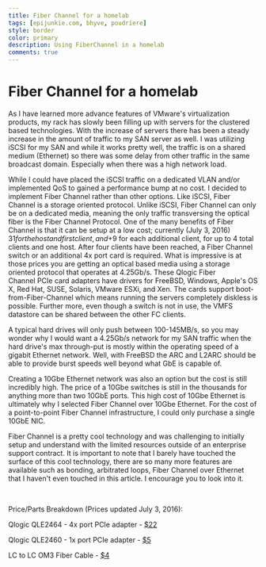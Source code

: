 ```yaml
---
title: Fiber Channel for a homelab
tags: [epijunkie.com, bhyve, poudriere]
style: border
color: primary
description: Using FiberChannel in a homelab
comments: true
---
```


# Fiber Channel for a homelab

As I have learned more advance features of VMware's virtualization products, my rack has slowly been filling up with servers for the clustered based technologies. With the increase of servers there has been a steady increase in the amount of traffic to my SAN server as well. I was utilizing iSCSI for my SAN and while it works pretty well, the traffic is on a shared medium (Ethernet) so there was some delay from other traffic in the same broadcast domain. Especially when there was a high network load.

While I could have placed the iSCSI traffic on a dedicated VLAN and/or implemented QoS to gained a performance bump at no cost. I decided to implement Fiber Channel rather than other options. Like iSCSI, Fiber Channel is a storage oriented protocol. Unlike iSCSI, Fiber Channel can only be on a dedicated media, meaning the only traffic transversing the optical fiber is the Fiber Channel Protocol. One of the many benefits of Fiber Channel is that it can be setup at a low cost; currently (July 3, 2016) $31 for the host and first client, and +$9 for each additional client, for up to 4 total clients and one host. After four clients have been reached, a Fiber Channel switch or an additional 4x port card is required. What is impressive is at those prices you are getting an optical based media using a storage oriented protocol that operates at 4.25Gb/s. These Qlogic Fiber Channel PCIe card adapters have drivers for FreeBSD, Windows, Apple's OS X, Red Hat, SUSE, Solaris, VMware ESXi, and Xen. The cards support boot-from-Fiber-Channel which means running the servers completely diskless is possible. Further more, even though a switch is not in use, the VMFS datastore can be shared between the other FC clients.

A typical hard drives will only push between 100-145MB/s, so you may wonder why I would want a 4.25Gb/s network for my SAN traffic when the hard drive's max through-put is mostly within the operating speed of a gigabit Ethernet network. Well, with FreeBSD the ARC and L2ARC should be able to provide burst speeds well beyond what GbE is capable of.

Creating a 10Gbe Ethernet network was also an option but the cost is still incredibly high. The price of a 10Gbe switches is still in the thousands for anything more than two 10GbE ports. This high cost of 10Gbe Ethernet is ultimately why I selected Fiber Channel over 10Gbe Ethernet. For the cost of a point-to-point Fiber Channel infrastructure, I could only purchase a single 10GbE NIC.

Fiber Channel is a pretty cool technology and was challenging to initially setup and understand with the limited resources outside of an enterprise support contract. It is important to note that I barely have touched the surface of this cool technology, there are so many more features are available such as bonding, arbitrated loops, Fiber Channel over Ethernet that I haven't even touched in this article. I encourage you to look into it.

&nbsp;

Price/Parts Breakdown (Prices updated July 3, 2016):

Qlogic QLE2464 - 4x port PCIe adapter - <a href="http://www.ebay.com/sch/i.html?_sacat=0&amp;_from=R40&amp;_nkw=QLE2464&amp;_sop=15">$22</a>

Qlogic QLE2460 - 1x port PCIe adapter - <a href="http://www.ebay.com/sch/i.html?_odkw=QLE2464&amp;_sop=15&amp;_osacat=0&amp;_from=R40&amp;_nkw=QLE2460&amp;_sacat=0">$5</a>

LC to LC OM3 Fiber Cable - <a href="http://www.ebay.com/sch/i.html?_from=R40&amp;_sacat=0&amp;_nkw=fiber+om3+LC&amp;_sop=15">$4</a>
